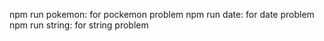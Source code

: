 npm run pokemon: for pockemon problem
npm run date: for date problem
npm run string: for string problem